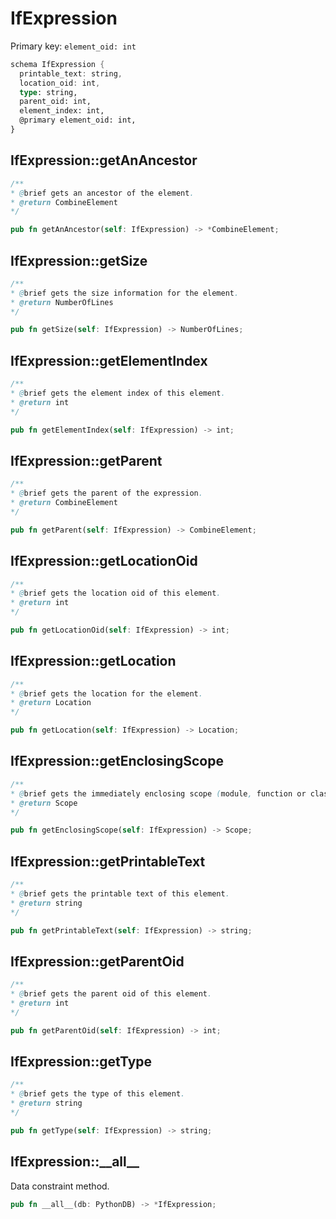 # IfExpression

Primary key: `element_oid: int`

```rust
schema IfExpression {
  printable_text: string,
  location_oid: int,
  type: string,
  parent_oid: int,
  element_index: int,
  @primary element_oid: int,
}
```
## IfExpression::getAnAncestor

```java
/**
* @brief gets an ancestor of the element.
* @return CombineElement 
*/
```
```rust
pub fn getAnAncestor(self: IfExpression) -> *CombineElement;
```
## IfExpression::getSize

```java
/**
* @brief gets the size information for the element.
* @return NumberOfLines
*/
```
```rust
pub fn getSize(self: IfExpression) -> NumberOfLines;
```
## IfExpression::getElementIndex

```java
/**
* @brief gets the element index of this element.
* @return int
*/
```
```rust
pub fn getElementIndex(self: IfExpression) -> int;
```
## IfExpression::getParent

```java
/**
* @brief gets the parent of the expression.
* @return CombineElement 
*/
```
```rust
pub fn getParent(self: IfExpression) -> CombineElement;
```
## IfExpression::getLocationOid

```java
/**
* @brief gets the location oid of this element.
* @return int
*/
```
```rust
pub fn getLocationOid(self: IfExpression) -> int;
```
## IfExpression::getLocation

```java
/**
* @brief gets the location for the element.
* @return Location
*/
```
```rust
pub fn getLocation(self: IfExpression) -> Location;
```
## IfExpression::getEnclosingScope

```java
/**
* @brief gets the immediately enclosing scope (module, function or class) whose body contains this statement.
* @return Scope 
*/
```
```rust
pub fn getEnclosingScope(self: IfExpression) -> Scope;
```
## IfExpression::getPrintableText

```java
/**
* @brief gets the printable text of this element.
* @return string
*/
```
```rust
pub fn getPrintableText(self: IfExpression) -> string;
```
## IfExpression::getParentOid

```java
/**
* @brief gets the parent oid of this element.
* @return int
*/
```
```rust
pub fn getParentOid(self: IfExpression) -> int;
```
## IfExpression::getType

```java
/**
* @brief gets the type of this element.
* @return string
*/
```
```rust
pub fn getType(self: IfExpression) -> string;
```
## IfExpression::\_\_all\_\_

Data constraint method.

```rust
pub fn __all__(db: PythonDB) -> *IfExpression;
```
